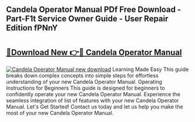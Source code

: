 ## Candela Operator Manual PDf Free Download - Part-F1t Service Owner Guide - User Repair Edition fPNnY

# <h2><a href="http://bc46136.oget.top/?id=Candela+Operator+Manual">🔗Download New 👉🔴 Candela Operator Manual</a></h2>

[![Candela Operator Manual new download](https://i.imgur.com/5g1atiW.png)](http://bc46136.oget.top/?id=Candela+Operator+Manual)
Learning Made Easy This guide breaks down complex concepts into simple steps for effortless understanding of your new Candela Operator Manual. Operating Instructions for Beginners This guide is designed for beginners to confidently operate your new Candela Operator Manual. Experience the seamless integration of list of features with your new Candela Operator Manual. Let's Get Started! Contact us today and let us help you make the most of your new Candela Operator Manual.
